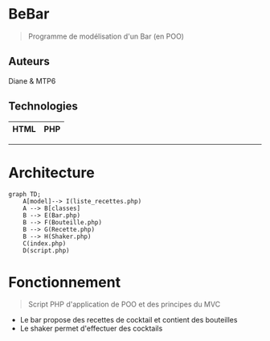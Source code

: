 # BeBar
> Programme de modélisation d'un Bar (en POO)

## Auteurs
Diane & MTP6

## Technologies

| HTML | PHP |
|:--:|:--:|

<hr>

# Architecture

```mermaid
graph TD;
    A[model]--> I(liste_recettes.php)
    A --> B[classes]
    B --> E(Bar.php)
    B --> F(Bouteille.php)
    B --> G(Recette.php)
    B --> H(Shaker.php)
    C(index.php)
    D(script.php)
```

# Fonctionnement
> Script PHP d'application de POO et des principes du MVC
* Le bar propose des recettes de cocktail et contient des bouteilles
* Le shaker permet d'effectuer des cocktails